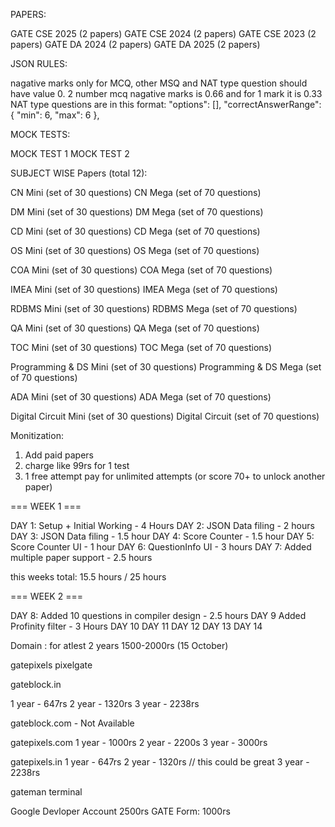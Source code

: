 
PAPERS:

GATE CSE 2025 (2 papers)
GATE CSE 2024 (2 papers)
GATE CSE 2023 (2 papers)
GATE DA 2024 (2 papers)
GATE DA 2025 (2 papers)

JSON RULES:

nagative marks only for MCQ, other MSQ and NAT type question should have value 0.
2 number mcq nagative marks is 0.66 and for 1 mark it is 0.33
NAT type questions are in this format:
"options": [],
  "correctAnswerRange": { "min": 6, "max": 6 },

MOCK TESTS:

MOCK TEST 1
MOCK TEST 2



SUBJECT WISE Papers (total 12):

CN Mini (set of 30 questions)
CN Mega (set of 70 questions)

DM Mini (set of 30 questions)
DM Mega (set of 70 questions)

CD Mini (set of 30 questions)
CD Mega (set of 70 questions)

OS Mini (set of 30 questions)
OS Mega (set of 70 questions)

COA Mini (set of 30 questions)
COA Mega (set of 70 questions)

IMEA Mini (set of 30 questions)
IMEA Mega (set of 70 questions)

RDBMS Mini (set of 30 questions)
RDBMS Mega (set of 70 questions)

QA Mini (set of 30 questions)
QA Mega (set of 70 questions)

TOC Mini (set of 30 questions)
TOC Mega (set of 70 questions)

Programming & DS Mini (set of 30 questions)
Programming & DS Mega (set of 70 questions)

ADA Mini (set of 30 questions)
ADA Mega (set of 70 questions)

Digital Circuit Mini (set of 30 questions)
Digital Circuit (set of 70 questions)


Monitization:
1. Add paid papers
2. charge like 99rs for 1 test 
3. 1 free attempt pay for unlimited attempts (or score 70+ to unlock another paper)

=== WEEK 1 ===

DAY 1: Setup + Initial Working - 4 Hours
DAY 2: JSON Data filing - 2 hours
DAY 3: JSON Data filing - 1.5 hour
DAY 4: Score Counter - 1.5 hour
DAY 5: Score Counter UI - 1 hour
DAY 6: QuestionInfo UI - 3 hours
DAY 7: Added multiple paper support - 2.5  hours

this weeks total: 15.5 hours / 25 hours

=== WEEK 2 ===

DAY 8: Added 10 questions in compiler design - 2.5 hours
DAY 9 Added Profinity filter - 3 Hours
DAY 10
DAY 11 
DAY 12
DAY 13
DAY 14


Domain : for atlest 2 years 1500-2000rs (15 October)

gatepixels
pixelgate

gateblock.in

1 year - 647rs
2 year - 1320rs
3 year - 2238rs

gateblock.com - Not Available

gatepixels.com
1 year - 1000rs
2 year - 2200s
3 year - 3000rs

gatepixels.in
1 year - 647rs
2 year - 1320rs  // this could be great
3 year - 2238rs


gateman
terminal



Google Devloper Account 2500rs
GATE Form: 1000rs